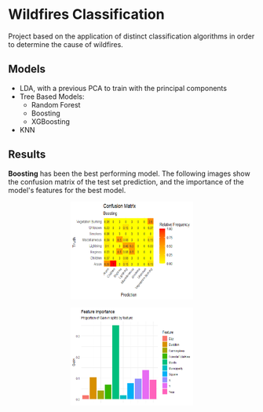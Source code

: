 # Wildfires Classification

Project based on the application of distinct classification algorithms in order to determine the cause of wildfires.


## Models

+ LDA, with a previous PCA to train with the principal components
+ Tree Based Models: 
  + Random Forest
  + Boosting
  + XGBoosting
+ KNN

## Results 

**Boosting** has been the best performing model. The following images show the confusion matrix of the test set prediction, and the importance of the model's features for the best model.

<p align = "center">
<img src="Images/cm.prop.boosting.png" width="250" height="200">
</p>

<p align = "center">
<img src="Images/imp_gain.png" width="250" height="200">
 </p>
